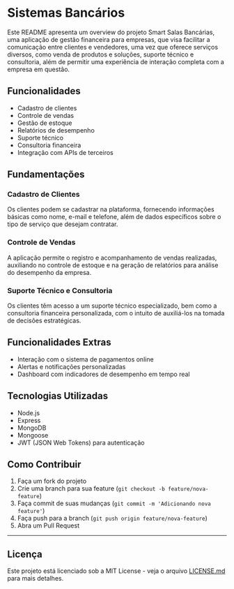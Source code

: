 # Sistemas Bancários

Este README apresenta um overview do projeto Smart Salas Bancárias, uma aplicação de gestão financeira para empresas, que visa facilitar a comunicação entre clientes e vendedores, uma vez que oferece serviços diversos, como venda de produtos e soluções, suporte técnico e consultoria, além de permitir uma experiência de interação completa com a empresa em questão.

## Funcionalidades

- Cadastro de clientes
- Controle de vendas
- Gestão de estoque
- Relatórios de desempenho
- Suporte técnico
- Consultoria financeira
- Integração com APIs de terceiros

## Fundamentações

### Cadastro de Clientes

Os clientes podem se cadastrar na plataforma, fornecendo informações básicas como nome, e-mail e telefone, além de dados específicos sobre o tipo de serviço que desejam contratar.

### Controle de Vendas

A aplicação permite o registro e acompanhamento de vendas realizadas, auxiliando no controle de estoque e na geração de relatórios para análise do desempenho da empresa.

### Suporte Técnico e Consultoria

Os clientes têm acesso a um suporte técnico especializado, bem como a consultoria financeira personalizada, com o intuito de auxiliá-los na tomada de decisões estratégicas.

## Funcionalidades Extras

- Interação com o sistema de pagamentos online
- Alertas e notificações personalizadas
- Dashboard com indicadores de desempenho em tempo real

## Tecnologias Utilizadas

- Node.js
- Express
- MongoDB
- Mongoose
- JWT (JSON Web Tokens) para autenticação

## Como Contribuir

1. Faça um fork do projeto
2. Crie uma branch para sua feature (`git checkout -b feature/nova-feature`)
3. Faça commit de suas mudanças (`git commit -m 'Adicionando nova feature'`)
4. Faça push para a branch (`git push origin feature/nova-feature`)
5. Abra um Pull Request

---

## Licença

Este projeto está licenciado sob a MIT License - veja o arquivo [LICENSE.md](LICENSE.md) para mais detalhes.